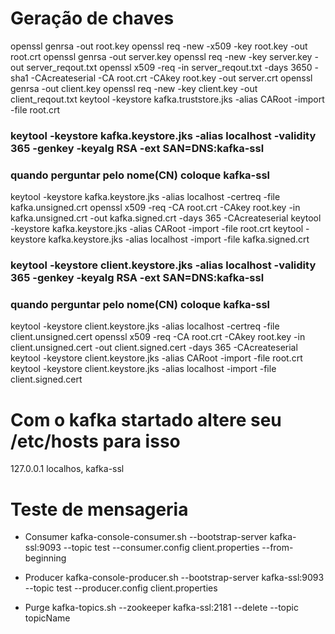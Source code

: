 # Geração de chaves

openssl genrsa -out root.key
openssl req -new -x509 -key root.key -out root.crt
openssl genrsa -out server.key
openssl req -new -key server.key -out server_reqout.txt
openssl x509 -req -in server_reqout.txt -days 3650 -sha1 -CAcreateserial -CA root.crt -CAkey root.key -out server.crt
openssl genrsa -out client.key
openssl req -new -key client.key -out client_reqout.txt
keytool -keystore kafka.truststore.jks -alias CARoot -import -file root.crt
### keytool -keystore kafka.keystore.jks -alias localhost -validity 365 -genkey -keyalg RSA -ext SAN=DNS:kafka-ssl
###  quando perguntar pelo nome(CN) coloque kafka-ssl
keytool -keystore kafka.keystore.jks -alias localhost -certreq -file kafka.unsigned.crt
openssl x509 -req -CA root.crt -CAkey root.key -in kafka.unsigned.crt -out kafka.signed.crt -days 365 -CAcreateserial
keytool -keystore kafka.keystore.jks -alias CARoot -import -file root.crt
keytool -keystore kafka.keystore.jks -alias localhost -import -file kafka.signed.crt


### keytool -keystore client.keystore.jks -alias localhost -validity 365 -genkey -keyalg RSA -ext SAN=DNS:kafka-ssl
### quando perguntar pelo nome(CN) coloque kafka-ssl
keytool -keystore client.keystore.jks -alias localhost -certreq -file client.unsigned.cert
openssl x509 -req -CA root.crt -CAkey root.key -in client.unsigned.cert -out client.signed.cert -days 365 -CAcreateserial
keytool -keystore client.keystore.jks -alias CARoot -import -file root.crt
keytool -keystore client.keystore.jks -alias localhost -import -file client.signed.cert

# Com o kafka startado altere seu /etc/hosts para isso
127.0.0.1	localhos, kafka-ssl

# Teste de mensageria

- Consumer
kafka-console-consumer.sh --bootstrap-server kafka-ssl:9093 --topic test --consumer.config client.properties --from-beginning

- Producer
kafka-console-producer.sh --bootstrap-server kafka-ssl:9093 --topic test --producer.config client.properties

- Purge
kafka-topics.sh --zookeeper kafka-ssl:2181 --delete --topic topicName
